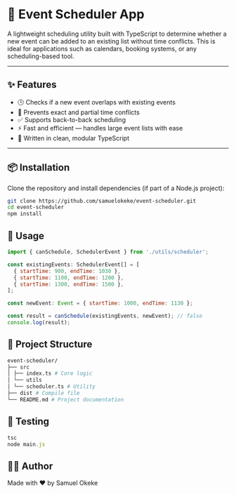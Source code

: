 # 📅 Event Scheduler App

A lightweight scheduling utility built with TypeScript to determine whether a new event can be added to an existing list without time conflicts. This is ideal for applications such as calendars, booking systems, or any scheduling-based tool.

---

## ✨ Features

- 🕒 Checks if a new event overlaps with existing events
- 🚫 Prevents exact and partial time conflicts
- ✅ Supports back-to-back scheduling
- ⚡ Fast and efficient — handles large event lists with ease
- 🔧 Written in clean, modular TypeScript

---

## 📦 Installation

Clone the repository and install dependencies (if part of a Node.js project):

```bash
git clone https://github.com/samuelokeke/event-scheduler.git
cd event-scheduler
npm install
```

## 🚀 Usage

```js
import { canSchedule, SchedulerEvent } from './utils/scheduler';

const existingEvents: SchedulerEvent[] = [
  { startTime: 900, endTime: 1030 },
  { startTime: 1100, endTime: 1200 },
  { startTime: 1300, endTime: 1500 },
];

const newEvent: Event = { startTime: 1000, endTime: 1130 };

const result = canSchedule(existingEvents, newEvent); // false
console.log(result);
```

## 📁 Project Structure

```bash
event-scheduler/
├── src
│ ├── index.ts # Core logic
│ └── utils
│ └── scheduler.ts # Utility
├── dist # Compile file
└── README.md # Project documentation
```

## 🧪 Testing

```js
tsc
node main.js
```

## 🧑‍💻 Author

Made with ❤️ by Samuel Okeke
